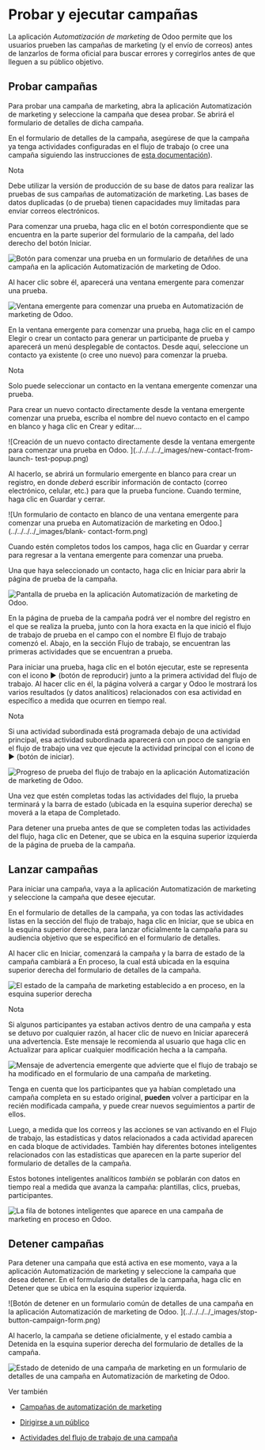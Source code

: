 # Probar y ejecutar campañas

La aplicación _Automatización de marketing_ de Odoo permite que los usuarios
prueben las campañas de marketing (y el envío de correos) antes de lanzarlos
de forma oficial para buscar errores y corregirlos antes de que lleguen a su
público objetivo.

## Probar campañas

Para probar una campaña de marketing, abra la aplicación Automatización de
marketing y seleccione la campaña que desea probar. Se abrirá el formulario de
detalles de dicha campaña.

En el formulario de detalles de la campaña, asegúrese de que la campaña ya
tenga actividades configuradas en el flujo de trabajo (o cree una campaña
siguiendo las instrucciones de [esta
documentación](workflow_activities.html)).

Nota

Debe utilizar la versión de producción de su base de datos para realizar las
pruebas de sus campañas de automatización de marketing. Las bases de datos
duplicadas (o de prueba) tienen capacidades muy limitadas para enviar correos
electrónicos.

Para comenzar una prueba, haga clic en el botón correspondiente que se
encuentra en la parte superior del formulario de la campaña, del lado derecho
del botón Iniciar.

![Botón para comenzar una prueba en un formulario de detaññes de una campaña
en la aplicación Automatización de marketing de
Odoo.](../../../../_images/launch-test.png)

Al hacer clic sobre él, aparecerá una ventana emergente para comenzar una
prueba.

![Ventana emergente para comenzar una prueba en Automatización de marketing de
Odoo. ](../../../../_images/launch-test-popup-window.png)

En la ventana emergente para comenzar una prueba, haga clic en el campo Elegir
o crear un contacto para generar un participante de prueba y aparecerá un menú
desplegable de contactos. Desde aquí, seleccione un contacto ya existente (o
cree uno nuevo) para comenzar la prueba.

Nota

Solo puede seleccionar un contacto en la ventana emergente comenzar una
prueba.

Para crear un nuevo contacto directamente desde la ventana emergente comenzar
una prueba, escriba el nombre del nuevo contacto en el campo en blanco y haga
clic en Crear y editar….

![Creación de un nuevo contacto directamente desde la ventana emergente para
comenzar una prueba en Odoo. ](../../../../_images/new-contact-from-launch-
test-popup.png)

Al hacerlo, se abrirá un formulario emergente en blanco para crear un
registro, en donde _deberá_ escribir información de contacto (correo
electrónico, celular, etc.) para que la prueba funcione. Cuando termine, haga
clic en Guardar y cerrar.

![Un formulario de contacto en blanco de una ventana emergente para comenzar
una prueba en Automatización de marketing en Odoo.](../../../../_images/blank-
contact-form.png)

Cuando estén completos todos los campos, haga clic en Guardar y cerrar para
regresar a la ventana emergente para comenzar una prueba.

Una que haya seleccionado un contacto, haga clic en Iniciar para abrir la
página de prueba de la campaña.

![Pantalla de prueba en la aplicación Automatización de marketing de
Odoo.](../../../../_images/test-screen.png)

En la página de prueba de la campaña podrá ver el nombre del registro en el
que se realiza la prueba, junto con la hora exacta en la que inició el flujo
de trabajo de prueba en el campo con el nombre El flujo de trabajo comenzó el.
Abajo, en la sección Flujo de trabajo, se encuentran las primeras actividades
que se encuentran a prueba.

Para iniciar una prueba, haga clic en el botón ejecutar, este se representa
con el icono ▶️ (botón de reproducir) junto a la primera actividad del flujo
de trabajo. Al hacer clic en él, la página volverá a cargar y Odoo le mostrará
los varios resultados (y datos analíticos) relacionados con esa actividad en
específico a medida que ocurren en tiempo real.

Nota

Si una actividad subordinada está programada debajo de una actividad
principal, esa actividad subordinada aparecerá con un poco de sangría en el
flujo de trabajo una vez que ejecute la actividad principal con el icono de ▶️
(botón de iniciar).

![Progreso de prueba del flujo de trabajo en la aplicación Automatización de
marketing de Odoo.](../../../../_images/workflow-test-progress.png)

Una vez que estén completas todas las actividades del flujo, la prueba
terminará y la barra de estado (ubicada en la esquina superior derecha) se
moverá a la etapa de Completado.

Para detener una prueba antes de que se completen todas las actividades del
flujo, haga clic en Detener, que se ubica en la esquina superior izquierda de
la página de prueba de la campaña.

## Lanzar campañas

Para iniciar una campaña, vaya a la aplicación Automatización de marketing y
seleccione la campaña que desee ejecutar.

En el formulario de detalles de la campaña, ya con todas las actividades
listas en la sección del flujo de trabajo, haga clic en Iniciar, que se ubica
en la esquina superior derecha, para lanzar oficialmente la campaña para su
audiencia objetivo que se especificó en el formulario de detalles.

Al hacer clic en Iniciar, comenzará la campaña y la barra de estado de la
campaña cambiará a En proceso, la cual está ubicada en la esquina superior
derecha del formulario de detalles de la campaña.

![El estado de la campaña de marketing establecido a en proceso, en la esquina
superior derecha](../../../../_images/campaign-running-status.png)

Nota

Si algunos participantes ya estaban activos dentro de una campaña y esta se
detuvo por cualquier razón, al hacer clic de nuevo en Iniciar aparecerá una
advertencia. Este mensaje le recomienda al usuario que haga clic en Actualizar
para aplicar cualquier modificación hecha a la campaña.

![Mensaje de advertencia emergente que advierte que el flujo de trabajo se ha
modificado en el formulario de una campaña de marketing.
](../../../../_images/workflow-modification-warning.png)

Tenga en cuenta que los participantes que ya habían completado una campaña
completa en su estado original, **pueden** volver a participar en la recién
modificada campaña, y puede crear nuevos seguimientos a partir de ellos.

Luego, a medida que los correos y las acciones se van activando en el Flujo de
trabajo, las estadísticas y datos relacionados a cada actividad aparecen en
cada bloque de actividades. También hay diferentes botones inteligentes
relacionados con las estadísticas que aparecen en la parte superior del
formulario de detalles de la campaña.

Estos botones inteligentes analíticos _también_ se poblarán con datos en
tiempo real a medida que avanza la campaña: plantillas, clics, pruebas,
participantes.

![La fila de botones inteligentes que aparece en una campaña de marketing en
proceso en Odoo.](../../../../_images/campaign-smart-buttons.png)

## Detener campañas

Para detener una campaña que está activa en ese momento, vaya a la aplicación
Automatización de marketing y seleccione la campaña que desea detener. En el
formulario de detalles de la campaña, haga clic en Detener que se ubica en la
esquina superior izquierda.

![Botón de detener en un formulario común de detalles de una campaña en la
aplicación Automatización de marketing de Odoo. ](../../../../_images/stop-
button-campaign-form.png)

Al hacerlo, la campaña se detiene oficialmente, y el estado cambia a Detenida
en la esquina superior derecha del formulario de detalles de la campaña.

![Estado de detenido de una campaña de marketing en un formulario de detalles
de una campaña en Automatización de marketing de Odoo.
](../../../../_images/campaign-stopped-status-bar.png)

Ver también

  * [Campañas de automatización de marketing](first_campaign.html)

  * [Dirigirse a un público](target_audience.html)

  * [Actividades del flujo de trabajo de una campaña](workflow_activities.html)

